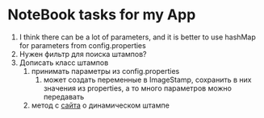 # NoteBook tasks for my App 
1. I think there can be a lot of parameters, and it is better to use hashMap for parameters from config.properties
2. Нужен фильтр для поиска штампов?
3. Дописать класс штампов
   1. принимать параметры из config.properties
      1. может создать переменные в ImageStamp, сохранить в них значения из properties, а то много параметров можно передавать
   2. метод с [сайта](https://russianblogs.com/article/63521884299/) о динамическом штампе
